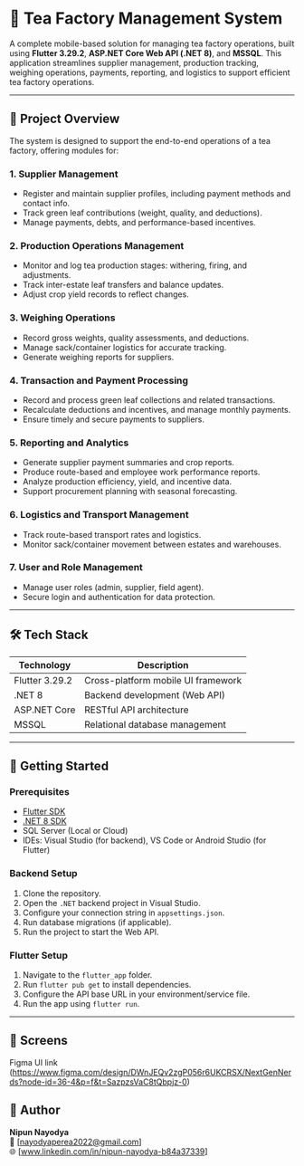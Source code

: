 # 🍃 Tea Factory Management System

A complete mobile-based solution for managing tea factory operations, built using **Flutter 3.29.2**, **ASP.NET Core Web API (.NET 8)**, and **MSSQL**. This application streamlines supplier management, production tracking, weighing operations, payments, reporting, and logistics to support efficient tea factory operations.

---

## 📱 Project Overview

The system is designed to support the end-to-end operations of a tea factory, offering modules for:

### 1. Supplier Management
- Register and maintain supplier profiles, including payment methods and contact info.
- Track green leaf contributions (weight, quality, and deductions).
- Manage payments, debts, and performance-based incentives.

### 2. Production Operations Management
- Monitor and log tea production stages: withering, firing, and adjustments.
- Track inter-estate leaf transfers and balance updates.
- Adjust crop yield records to reflect changes.

### 3. Weighing Operations
- Record gross weights, quality assessments, and deductions.
- Manage sack/container logistics for accurate tracking.
- Generate weighing reports for suppliers.

### 4. Transaction and Payment Processing
- Record and process green leaf collections and related transactions.
- Recalculate deductions and incentives, and manage monthly payments.
- Ensure timely and secure payments to suppliers.

### 5. Reporting and Analytics
- Generate supplier payment summaries and crop reports.
- Produce route-based and employee work performance reports.
- Analyze production efficiency, yield, and incentive data.
- Support procurement planning with seasonal forecasting.

### 6. Logistics and Transport Management
- Track route-based transport rates and logistics.
- Monitor sack/container movement between estates and warehouses.

### 7. User and Role Management
- Manage user roles (admin, supplier, field agent).
- Secure login and authentication for data protection.

---

## 🛠️ Tech Stack

| Technology     | Description                         |
|----------------|-------------------------------------|
| Flutter 3.29.2 | Cross-platform mobile UI framework  |
| .NET 8         | Backend development (Web API)       |
| ASP.NET Core   | RESTful API architecture            |
| MSSQL          | Relational database management      |

---

## 🚀 Getting Started

### Prerequisites
- [Flutter SDK](https://docs.flutter.dev/get-started/install)
- [.NET 8 SDK](https://dotnet.microsoft.com/en-us/download/dotnet/8.0)
- SQL Server (Local or Cloud)
- IDEs: Visual Studio (for backend), VS Code or Android Studio (for Flutter)

### Backend Setup
1. Clone the repository.
2. Open the `.NET` backend project in Visual Studio.
3. Configure your connection string in `appsettings.json`.
4. Run database migrations (if applicable).
5. Run the project to start the Web API.

### Flutter Setup
1. Navigate to the `flutter_app` folder.
2. Run `flutter pub get` to install dependencies.
3. Configure the API base URL in your environment/service file.
4. Run the app using `flutter run`.

---

## 📸 Screens
Figma UI link (https://www.figma.com/design/DWnJEQv2zgP056r6UKCRSX/NextGenNerds?node-id=36-4&p=f&t=SazpzsVaC8tQbpjz-0)



## 👤 Author

**Nipun Nayodya**  
📧 [nayodyaperea2022@gmail.com]  
🌐 [www.linkedin.com/in/nipun-nayodya-b84a37339]

